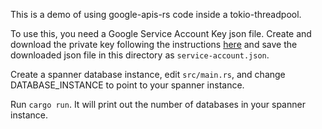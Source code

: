 This is a demo of using google-apis-rs code inside a tokio-threadpool.

To use this, you need a Google Service Account Key json file. Create and
download the private key following the instructions [here](https://cloud.google.com/iam/docs/creating-managing-service-account-keys#creating_service_account_keys)
and save the downloaded json file in this directory as `service-account.json`.

Create a spanner database instance, edit `src/main.rs`, and change
DATABASE_INSTANCE to point to your spanner instance.

Run `cargo run`. It will print out the number of databases in your spanner
instance.
